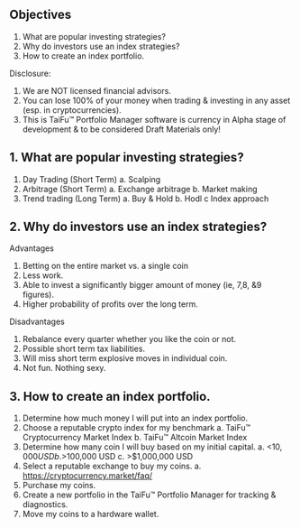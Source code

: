 ## Objectives
1. What are popular investing strategies?
2. Why do investors use an index strategies?
3. How to create an index portfolio.

Disclosure:
1. We are NOT licensed financial advisors.
2. You can lose 100% of your money when trading & investing in any asset (esp. in cryptocurrencies).
3. This is TaiFu™ Portfolio Manager software is currency in Alpha stage of development & to be considered Draft Materials only!

## 1. What are popular investing strategies?
1. Day Trading (Short Term)
	a. Scalping
2. Arbitrage (Short Term)
	a. Exchange arbitrage
	b. Market making
3. Trend trading (Long Term)
	a. Buy & Hold
	b. Hodl
	c Index approach

## 2. Why do investors use an index strategies?
Advantages
1. Betting on the entire market vs. a single coin
2. Less work.
3. Able to invest a significantly bigger amount of money (ie, 7,8, &9 figures).
4. Higher probability of profits over the long term.

Disadvantages
1. Rebalance every quarter whether you like the coin or not.
2. Possible short term tax liabilities.
3. Will miss short term explosive moves in individual coin.
4. Not fun. Nothing sexy.
## 3. How to create an index portfolio.
1. Determine how much money I will put into an index portfolio.
2. Choose a reputable crypto index for my benchmark
	a. TaiFu™ Cryptocurrency Market Index
	b. TaiFu™ Altcoin Market Index
3. Determine how many coin I will buy based on my initial capital.
	a.  <$10,000 USD  
	b.  >$100,000 USD
	c.  >$1,000,000 USD
4. Select a reputable exchange to buy my coins.
	a. https://cryptocurrency.market/faq/
5. Purchase my coins.
6. Create a new portfolio in the TaiFu™ Portfolio Manager for tracking & diagnostics.
7. Move my coins to a hardware wallet.
